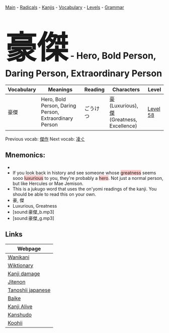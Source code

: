 <style> bigfont {font-size: 100px}</style>
[Main](../README.md) -
[Radicals](../radicals.md) -
[Kanjis](../kanjis.md) -
[Vocabulary](../vocabulary.md) -
[Levels](../levels.md) -
[Grammar](../grammar.md)
# <bigfont> 豪傑</bigfont> - Hero, Bold Person, Daring Person, Extraordinary Person 

| Vocabulary | Meanings | Reading | Characters | Level |
| --- | --- | --- | --- | --- |
| 豪傑 | Hero, Bold Person, Daring Person, Extraordinary Person | ごうけつ |  [豪](../kanjis/豪.md) (Luxurious), [傑](../kanjis/傑.md) (Greatness, Excellence) | [Level 58](../levels/wk_level58.md) |

Previous vocab: [傑作](傑作.md) Next vocab: [凌ぐ](凌ぐ.md) 

## Mnemonics:

* 
* If you look back in history and see someone whose <span style="background-color:#ffcccb"> greatness</span> seems sooo <span style="background-color:#ffcccb"> luxurious</span> to you, they're probably a <span style="background-color:#ffcccb"> hero</span>. Not just a normal person, but like Hercules or Mae Jemison.
* This is a jukugo word that uses the on'yomi readings of the kanji. You should be able to read this on your own.
* 豪, 傑
* Luxurious, Greatness
* [sound:豪傑_b.mp3]
* [sound:豪傑_g.mp3]


## Links 

| Webpage |
| --- |
| [Wanikani          ](https://www.wanikani.com/kanji/豪傑) |
| [Wiktionary        ](https://en.wiktionary.org/wiki/豪傑) |
| [Kanji damage      ](http://www.kanjidamage.com/kanji/search?utf8=✓&q=豪傑) |
| [Jitenon           ](https://jitenon.com/kanji/豪傑) |
| [Tanoshii japanese ](https://www.tanoshiijapanese.com/dictionary/kanji.cfm?k=豪傑) |
| [Baike             ](https://baike.baidu.com/item/豪傑) |
| [Kanji Alive       ](https://app.kanjialive.com/豪傑) |
| [Kanshudo          ](https://www.kanshudo.com/searchmn?q=豪傑) |
| [Koohii            ](https://kanji.koohii.com/study/kanji/豪傑) |

